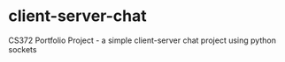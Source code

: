 # client-server-chat
CS372 Portfolio Project - a simple client-server chat project using python sockets
